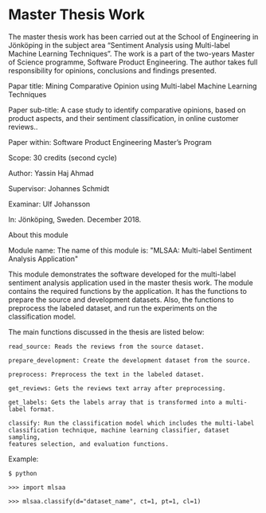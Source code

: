 
# Master Thesis Work

The master thesis work has been carried out at the School of Engineering in Jönköping in
	the subject area “Sentiment Analysis using Multi-label Machine Learning Techniques”.
	The work is a part of the two-years Master of Science programme, Software Product 
	Engineering. The author takes full responsibility for opinions, conclusions and
	findings presented.

Papar title:
	Mining Comparative Opinion using Multi-label Machine Learning Techniques

Paper sub-title:
	A case study to identify comparative opinions, based on product aspects, and their
	sentiment classification, in online customer reviews..

Paper within:
	Software Product Engineering Master’s Program

Scope: 
	30 credits (second cycle)

Author: 
	Yassin Haj Ahmad

Supervisor: 
	Johannes Schmidt

Examinar:
	Ulf Johansson

In:
	Jönköping, Sweden. December 2018.


About this module

Module name:
	The name of this module is: "MLSAA: Multi-label Sentiment Analysis Application"

This module demonstrates the software developed for the multi-label sentiment
	analysis application used in the master thesis work. The module  contains the 
	required functions by the application. It has the functions to prepare the 
	source and development datasets. Also, the functions to preprocess the 
	labeled dataset, and run the experiments on the classification model. 

The main functions discussed in the thesis are listed below:

	read_source: Reads the reviews from the source dataset.
	
	prepare_development: Create the development dataset from the source.
	
	preprocess: Preprocess the text in the labeled dataset.
	
	get_reviews: Gets the reviews text array after preprocessing.
	
	get_labels: Gets the labels array that is transformed into a multi-label format.
	
	classify: Run the classification model which includes the multi-label 
	classification technique, machine learning classifier, dataset sampling,
	features selection, and evaluation functions.

Example:
	
	$ python
	
	>>> import mlsaa
        
	>>> mlsaa.classify(d="dataset_name", ct=1, pt=1, cl=1)
